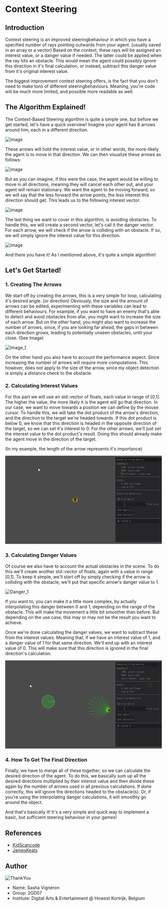 # Context Steering
## Introduction
Context steering is an improved steeringbehaviour in which you have a specified number of rays pointing outwards from your agent. (usually saved in an array or a vector)
Based on the context, these rays will be assigned an interest value, or a danger value if needed. The latter could be applied when the ray hits an obstacle. This would mean the agent could possibly ignore this direction in it's final calculation, or instead, subtract this danger value from it's original interest value.

The biggest improvement context steering offers, is the fact that you don't need to make tons of different steeringbehaviours.
Meaning, you're code will be much more limited, and possible more readable as well.

## The Algorithm Explained!
The Context-Based Steering algorithm is quite a simple one, but before we get started, let's have a quick overview!
Imagine your agent has 8 arrows around him, each in a different direction.

![image](https://user-images.githubusercontent.com/45370607/150368152-db7c2f1a-f087-46bf-af3c-21419dc17085.png)

These arrows will hold the interest value, or in other words, the more-likely the agent is to move in that direction.
We can then visualize these arrows as follows: 

![image](https://user-images.githubusercontent.com/45370607/150368536-a418c582-6d90-45e4-9dc1-30b037c79653.png)

But as you can imagine, if this were the case, the agent would be willing to move in all directions, meaning they will cancel each other out, and your agent will remain stationary. We want the agent to be moving forward, so we will say that the less forward the arrow points, the less interest this direction should get. This leads us to the following interest vector: 

![image](https://user-images.githubusercontent.com/45370607/150368955-f09c9236-8de7-4373-904a-8381bf0d15a5.png)

The last thing we want to cover in this algorithm, is avoiding obstacles. To handle this, we will create a second vector, let's call it the danger vector. 
For each arrow, we will check if the arrow is colliding with an obstacle. If so, we will simply ignore the interest value for this direction.

![image](https://user-images.githubusercontent.com/45370607/150369429-f8d6f34a-60bb-4b82-a6be-cfe59620cf06.png)

And there you have it! As I mentioned above, it's quite a simple algorithm!

## Let's Get Started!
### 1. Creating The Arrows
We start off by creating the arrows, this is a very simple for loop, calculating it's desired angle. (or direction)
Obviously, the size and the amount of arrows can be edited, experimenting with these variables can lead to different behaviours.
For example, if you want to have an enemy that's able to detect and avoid obstacles from afar, you might want to increase the size of each arrow.
But on the other hand, you might also want to increase the number of arrows, since, if you are looking far ahead, the gaps in between each direction grows, leading to potentially unseen obstacles, until your close. (See Image)

![Image_1](https://i.imgur.com/htM5qWv.png)

On the other hand you also have to account the performance aspect. Since increasing the number of arrows will require more computations. 
This however, does not apply to the size of the arrow, since my object detection is simply a distance check to the obstacle.

### 2. Calculating Interest Values
For this part we will use an std::vector of floats, each value in range of [0,1]. 
The higher the value, the more likely it is the agent will go that direction.
In our case, we want to move towards a position we can define by the mouse cursor.
To handle this, we will take the dot product of the arrow's direction, and the direction to the target we're headed towards.
If this dot product is below 0, we know that this direction is headed in the opposite direction of the target, so we can set it's interest to 0.
For the other arrows, we'll just set the interest value to the dot product's result.
Doing this should already make the agent move in the direction of the target.

(In my example, the length of the arrow represents it's importance)

![Interest](/Footage/InterestValue.gif?raw=true "InterestValue")

### 3. Calculating Danger Values
Of course we also have to account the actual obstacles in the scene. To do this we'll create another std::vector of floats, again with a value in range [0,1].
To keep it simple, we'll start off by simply checking if the arrow is colliding with the obstacle, we'll put that specific arrow's danger value to 1. 

![Danger_1](/Footage/DangerValue.gif?raw=true "DangerValue")

If you want to, you can make it a little more complex, by actually interpolating this danger between 0 and 1, depending on the range of the obstacle.
This will make the movement a little bit smoother than before. But depending on the use case, this may or may not be the result you want to achieve.

Once we're done calculating the danger values, we want to subtract these from the interest values. Meaning that, if we have an interest value of 1, and a danger value of 1 for that same direction. We'll end up with an interest value of 0. This will make sure that this direction is ignored in the final direction's calculation.

![Danger_2](/Footage/DangerValue_2.gif?raw=true "DangerValue_2")

### 4. How To Get The Final Direction
Finally, we have to merge all of these together, so we can calculate the desired direction of the agent.
To do this, we basically sum up all the desired directions multiplied by their interest value and then divide these again by the number of arrows used in all previous calculations. If done correctly, this will ignore the directions headed to the obstacle(s). Or, if you're using the interpolating danger calculations, it will smoothly go around the object.

And that's basically it! It's a very simple and quick way to implement a basic, but sufficient steering behaviour in your games!

## References
- [KidScancode](https://kidscancode.org/godot_recipes/ai/context_map/)
- [JamesKeats](https://jameskeats.com/portfolio/contextbhvr.html)

## Author
![ThankYou](https://media.giphy.com/media/3oEdva9BUHPIs2SkGk/giphy.gif)

- Name: Sasha Vigneron
- Group: 2GD07
- Institute: Digital Arts & Entertainment @ Howest Kortrijk, Belgium

